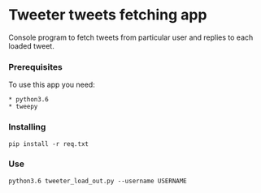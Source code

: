 # Tweeter tweets fetching app
Console program to fetch tweets from particular user and replies to each loaded tweet.

### Prerequisites
To use this app you need:
```
* python3.6
* tweepy
```

### Installing
```
pip install -r req.txt
```

### Use
```
python3.6 tweeter_load_out.py --username USERNAME
```
